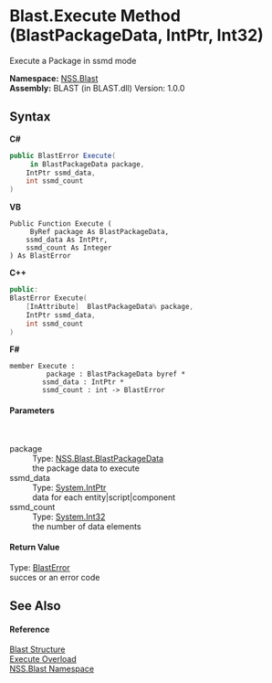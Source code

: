 # Blast.Execute Method (BlastPackageData, IntPtr, Int32)
 

Execute a Package in ssmd mode

**Namespace:**&nbsp;<a href="88b55311-4a89-0894-e27a-e157e443c7f7.md">NSS.Blast</a><br />**Assembly:**&nbsp;BLAST (in BLAST.dll) Version: 1.0.0

## Syntax

**C#**<br />
``` C#
public BlastError Execute(
	 in BlastPackageData package,
	IntPtr ssmd_data,
	int ssmd_count
)
```

**VB**<br />
``` VB
Public Function Execute ( 
	 ByRef package As BlastPackageData,
	ssmd_data As IntPtr,
	ssmd_count As Integer
) As BlastError
```

**C++**<br />
``` C++
public:
BlastError Execute(
	[InAttribute]  BlastPackageData% package, 
	IntPtr ssmd_data, 
	int ssmd_count
)
```

**F#**<br />
``` F#
member Execute : 
         package : BlastPackageData byref * 
        ssmd_data : IntPtr * 
        ssmd_count : int -> BlastError 

```


#### Parameters
&nbsp;<dl><dt>package</dt><dd>Type: <a href="08d36c75-b5dc-8eaf-5936-daa952653fa2.md">NSS.Blast.BlastPackageData</a><br />the package data to execute</dd><dt>ssmd_data</dt><dd>Type: <a href="https://docs.microsoft.com/dotnet/api/system.intptr" target="_blank" rel="noopener noreferrer">System.IntPtr</a><br />data for each entity|script|component</dd><dt>ssmd_count</dt><dd>Type: <a href="https://docs.microsoft.com/dotnet/api/system.int32" target="_blank" rel="noopener noreferrer">System.Int32</a><br />the number of data elements</dd></dl>

#### Return Value
Type: <a href="db8cb631-f3f7-e809-8853-bc1b825061a7.md">BlastError</a><br />succes or an error code

## See Also


#### Reference
<a href="efe93ce5-baaf-ed42-b038-35b4ff074233.md">Blast Structure</a><br /><a href="85bc098d-e09e-797f-5c4e-ddef2b9f4b85.md">Execute Overload</a><br /><a href="88b55311-4a89-0894-e27a-e157e443c7f7.md">NSS.Blast Namespace</a><br />